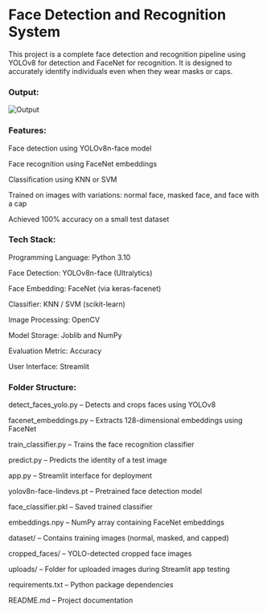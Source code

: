 # Face Detection and Recognition System

This project is a complete face detection and recognition pipeline using YOLOv8 for detection and FaceNet for recognition. It is designed to accurately identify individuals even when they wear masks or caps.

### Output:
![Output]("Screenshot(252).png")

### Features:

Face detection using YOLOv8n-face model

Face recognition using FaceNet embeddings

Classification using KNN or SVM

Trained on images with variations: normal face, masked face, and face with a cap

Achieved 100% accuracy on a small test dataset

### Tech Stack:

Programming Language: Python 3.10

Face Detection: YOLOv8n-face (Ultralytics)

Face Embedding: FaceNet (via keras-facenet)

Classifier: KNN / SVM (scikit-learn)

Image Processing: OpenCV

Model Storage: Joblib and NumPy

Evaluation Metric: Accuracy

User Interface: Streamlit

### Folder Structure:

detect_faces_yolo.py – Detects and crops faces using YOLOv8

facenet_embeddings.py – Extracts 128-dimensional embeddings using FaceNet

train_classifier.py – Trains the face recognition classifier

predict.py – Predicts the identity of a test image

app.py – Streamlit interface for deployment

yolov8n-face-lindevs.pt – Pretrained face detection model

face_classifier.pkl – Saved trained classifier

embeddings.npy – NumPy array containing FaceNet embeddings

dataset/ – Contains training images (normal, masked, and capped)

cropped_faces/ – YOLO-detected cropped face images

uploads/ – Folder for uploaded images during Streamlit app testing

requirements.txt – Python package dependencies

README.md – Project documentation
